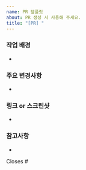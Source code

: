 ```yaml
---
name: PR 템플릿
about: PR 생성 시 사용해 주세요.
title: "[PR] "
---
```


### 작업 배경
-

### 주요 변경사항
-

### 링크 or 스크린샷
-

### 참고사항
-

Closes #